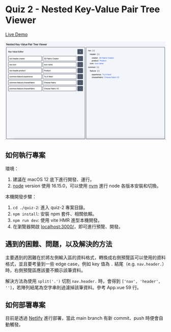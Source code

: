 # Quiz 2 - Nested Key-Value Pair Tree Viewer

[Live Demo](https://raven-vue-quiz-2.netlify.app/)

![Product](./docs/img/product.png)

## 如何執行專案

環境：

1. 建議在 macOS 12 底下進行開發、運行。
2. [node](https://nodejs.org/en/) version 使用 16.15.0，可以使用 [nvm](https://github.com/nvm-sh/nvm) 進行 node 各版本安裝和切換。

本機開發步驟：

1. `cd ./quiz-2`: 進入 quiz-2 專案目錄。
2. `npm install`: 安裝 npm 套件、相關依賴。
3. `npm run dev`: 使用 vite HMR 進型本機開發。
4. 在瀏覽器開啟 [localhost:3000/](http://localhost:3000/)，即可進行預覽、開發。

## 遇到的困難、問題，以及解決的方法

主要遇到的困難在於將左側輸入區的資料格式，轉換成右側預覽區可以使用的資料格式，並且要考量到一些 edge case，例如 key 值為 `.` 結尾（e.g. `nav.header.`）時，右側預覽區應該要不顯示該筆資料。

解決方法為使用 `split('.')` 切割 `nav.header.` 時，會得到 `['nav', 'header', '']`，若陣列結尾為空字串則過濾掉該筆資料。參考 App.vue 59 行。

## 如何部署專案

目前是透過 [Netlify](https://www.netlify.com/) 進行部署，當此 main branch 有新 commit、push 時便會自動觸發。
